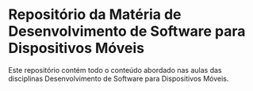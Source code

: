 # Repositório da Matéria de Desenvolvimento de Software para Dispositivos Móveis

Este repositório contém todo o conteúdo abordado nas aulas das disciplinas Desenvolvimento de Software para Dispositivos Móveis.
